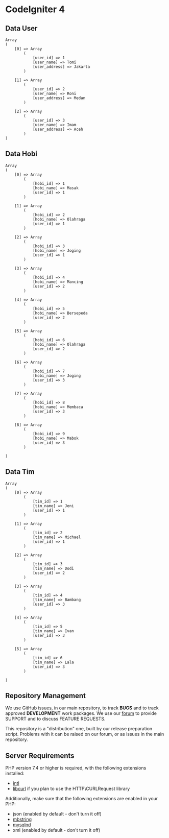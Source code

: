 # CodeIgniter 4

## Data User

    Array
    (
        [0] => Array
            (
                [user_id] => 1
                [user_name] => Tomi
                [user_address] => Jakarta
            )

        [1] => Array
            (
                [user_id] => 2
                [user_name] => Roni
                [user_address] => Medan
            )

        [2] => Array
            (
                [user_id] => 3
                [user_name] => Imam
                [user_address] => Aceh
            )
    )

## Data Hobi

    Array
    (
        [0] => Array
            (
                [hobi_id] => 1
                [hobi_name] => Masak
                [user_id] => 1
            )

        [1] => Array
            (
                [hobi_id] => 2
                [hobi_name] => Olahraga
                [user_id] => 1
            )

        [2] => Array
            (
                [hobi_id] => 3
                [hobi_name] => Joging
                [user_id] => 1
            )

        [3] => Array
            (
                [hobi_id] => 4
                [hobi_name] => Mancing
                [user_id] => 2
            )

        [4] => Array
            (
                [hobi_id] => 5
                [hobi_name] => Bersepeda
                [user_id] => 2
            )

        [5] => Array
            (
                [hobi_id] => 6
                [hobi_name] => Olahraga
                [user_id] => 2
            )

        [6] => Array
            (
                [hobi_id] => 7
                [hobi_name] => Joging
                [user_id] => 3
            )

        [7] => Array
            (
                [hobi_id] => 8
                [hobi_name] => Membaca
                [user_id] => 3
            )

        [8] => Array
            (
                [hobi_id] => 9
                [hobi_name] => Mabok
                [user_id] => 3
            )

    )

## Data Tim

    Array
    (
        [0] => Array
            (
                [tim_id] => 1
                [tim_name] => Jeni
                [user_id] => 1
            )

        [1] => Array
            (
                [tim_id] => 2
                [tim_name] => Michael
                [user_id] => 1
            )

        [2] => Array
            (
                [tim_id] => 3
                [tim_name] => Dodi
                [user_id] => 2
            )

        [3] => Array
            (
                [tim_id] => 4
                [tim_name] => Bambang
                [user_id] => 3
            )

        [4] => Array
            (
                [tim_id] => 5
                [tim_name] => Ivan
                [user_id] => 3
            )

        [5] => Array
            (
                [tim_id] => 6
                [tim_name] => Lala
                [user_id] => 3
            )

    )

## Repository Management

We use GitHub issues, in our main repository, to track **BUGS** and to track approved **DEVELOPMENT** work packages.
We use our [forum](http://forum.codeigniter.com) to provide SUPPORT and to discuss
FEATURE REQUESTS.

This repository is a "distribution" one, built by our release preparation script.
Problems with it can be raised on our forum, or as issues in the main repository.

## Server Requirements

PHP version 7.4 or higher is required, with the following extensions installed:

-   [intl](http://php.net/manual/en/intl.requirements.php)
-   [libcurl](http://php.net/manual/en/curl.requirements.php) if you plan to use the HTTP\CURLRequest library

Additionally, make sure that the following extensions are enabled in your PHP:

-   json (enabled by default - don't turn it off)
-   [mbstring](http://php.net/manual/en/mbstring.installation.php)
-   [mysqlnd](http://php.net/manual/en/mysqlnd.install.php)
-   xml (enabled by default - don't turn it off)
